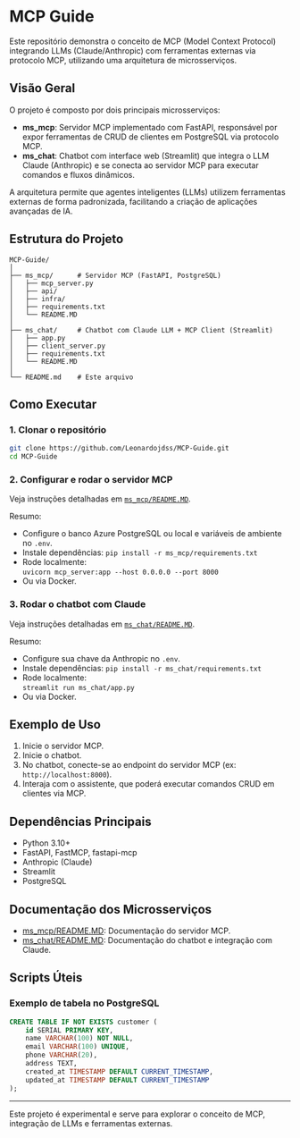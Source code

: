 # MCP Guide

Este repositório demonstra o conceito de MCP (Model Context Protocol) integrando LLMs (Claude/Anthropic) com ferramentas externas via protocolo MCP, utilizando uma arquitetura de microsserviços.

## Visão Geral

O projeto é composto por dois principais microsserviços:

- **ms_mcp**: Servidor MCP implementado com FastAPI, responsável por expor ferramentas de CRUD de clientes em PostgreSQL via protocolo MCP.
- **ms_chat**: Chatbot com interface web (Streamlit) que integra o LLM Claude (Anthropic) e se conecta ao servidor MCP para executar comandos e fluxos dinâmicos.

A arquitetura permite que agentes inteligentes (LLMs) utilizem ferramentas externas de forma padronizada, facilitando a criação de aplicações avançadas de IA.

## Estrutura do Projeto

```
MCP-Guide/
│
├── ms_mcp/      # Servidor MCP (FastAPI, PostgreSQL)
│   ├── mcp_server.py
│   ├── api/
│   ├── infra/
│   ├── requirements.txt
│   └── README.MD
│
├── ms_chat/     # Chatbot com Claude LLM + MCP Client (Streamlit)
│   ├── app.py
│   ├── client_server.py
│   ├── requirements.txt
│   └── README.MD
│
└── README.md    # Este arquivo
```

## Como Executar

### 1. Clonar o repositório

```bash
git clone https://github.com/Leonardojdss/MCP-Guide.git
cd MCP-Guide
```

### 2. Configurar e rodar o servidor MCP

Veja instruções detalhadas em [`ms_mcp/README.MD`](ms_mcp/README.MD).

Resumo:
- Configure o banco Azure PostgreSQL ou local e variáveis de ambiente no `.env`.
- Instale dependências: `pip install -r ms_mcp/requirements.txt`
- Rode localmente:  
  `uvicorn mcp_server:app --host 0.0.0.0 --port 8000`
- Ou via Docker.

### 3. Rodar o chatbot com Claude

Veja instruções detalhadas em [`ms_chat/README.MD`](ms_chat/README.MD).

Resumo:
- Configure sua chave da Anthropic no `.env`.
- Instale dependências: `pip install -r ms_chat/requirements.txt`
- Rode localmente:  
  `streamlit run ms_chat/app.py`
- Ou via Docker.

## Exemplo de Uso

1. Inicie o servidor MCP.
2. Inicie o chatbot.
3. No chatbot, conecte-se ao endpoint do servidor MCP (ex: `http://localhost:8000`).
4. Interaja com o assistente, que poderá executar comandos CRUD em clientes via MCP.

## Dependências Principais

- Python 3.10+
- FastAPI, FastMCP, fastapi-mcp
- Anthropic (Claude)
- Streamlit
- PostgreSQL

## Documentação dos Microsserviços

- [ms_mcp/README.MD](ms_mcp/README.MD): Documentação do servidor MCP.
- [ms_chat/README.MD](ms_chat/README.MD): Documentação do chatbot e integração com Claude.

## Scripts Úteis

### Exemplo de tabela no PostgreSQL

```sql
CREATE TABLE IF NOT EXISTS customer (
    id SERIAL PRIMARY KEY,
    name VARCHAR(100) NOT NULL,
    email VARCHAR(100) UNIQUE,
    phone VARCHAR(20),
    address TEXT,
    created_at TIMESTAMP DEFAULT CURRENT_TIMESTAMP,
    updated_at TIMESTAMP DEFAULT CURRENT_TIMESTAMP
);
```

---

Este projeto é experimental e serve para explorar o conceito de MCP, integração de LLMs e ferramentas externas.